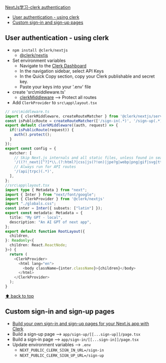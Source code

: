 [NextJs学习-clerk authentication](#top)

- [User authentication - using clerk](#user-authentication---using-clerk)
- [Custom sign-in and sign-up pages](#custom-sign-in-and-sign-up-pages)

 ## User authentication - using clerk

- `npm install @clerk/nextjs`
  - [@clerk/nextjs](https://clerk.com/docs/quickstarts/nextjs)
- Set environment variables
  - Navigate to the [Clerk Dashboard](https://dashboard.clerk.com/apps/app_2k86GH317bJ7TbzCOm2QwHJMJg3/instances/ins_2k86GL9Z0NP0ySw728Jtl8XMkC1)
  - In the navigation sidebar, select API Keys
  - In the Quick Copy section, copy your Clerk publishable and secret key.
  - Paste your keys into your '.env' file
- create 'src\middleware.ts'
  - [clerkMiddleware](https://clerk.com/docs/references/nextjs/clerk-middleware) --> Protect all routes
- Add `ClerkProvider` to `src\app\layout.tsx`

```ts
// src\middleware.ts
import { clerkMiddleware, createRouteMatcher } from '@clerk/nextjs/server'
const isPublicRoute = createRouteMatcher(['/sign-in(.*)', '/sign-up(.*)']);
export default clerkMiddleware((auth, request) => {
  if(!isPublicRoute(request)) {
    auth().protect();
  }
});
export const config = {
  matcher: [
    // Skip Next.js internals and all static files, unless found in search params
    '/((?!_next|[^?]*\\.(?:html?|css|js(?!on)|jpe?g|webp|png|gif|svg|ttf|woff2?|ico|csv|docx?|xlsx?|zip|webmanifest)).*)',
    // Always run for API routes
    '/(api|trpc)(.*)',
  ],
};
//src\app\layout.tsx
import type { Metadata } from "next";
import { Inter } from "next/font/google";
import { ClerkProvider } from '@clerk/nextjs'
import "./globals.css";
const inter = Inter({ subsets: ["latin"] });
export const metadata: Metadata = {
  title: "My GPT - local",
  description: "An AI GPT of next app",
};
export default function RootLayout({
  children,
}: Readonly<{
  children: React.ReactNode;
}>) {
  return (
    <ClerkProvider>
      <html lang="en">
        <body className={inter.className}>{children}</body>
      </html>
    </ClerkProvider>
  );
}
```

[⬆ back to top](#top)

## Custom sign-in and sign-up pages

- [Build your own sign-in and sign-up pages for your Next.js app with Clerk](https://clerk.com/docs/references/nextjs/custom-signup-signin-pages?_gl=1*1cxt5b6*_gcl_au*Nzk1OTc5NzMxLjE3MjI0NzE3NDg.*_ga*MTM4ODgwNTI2Mi4xNzIyNDcxNzQ4*_ga_1WMF5X234K*MTcyMjY1MjU0MS4yLjEuMTcyMjY1Mjc1Ni4wLjAuMA..)
- Build a sign-up page --> `app/sign-up/[[...sign-up]]/page.tsx`
- Build a sign-in page --> `app/sign-in/[[...sign-in]]/page.tsx`
- Update environment variables --> `.env`
  - `NEXT_PUBLIC_CLERK_SIGN_IN_URL=/sign-in`
  - `NEXT_PUBLIC_CLERK_SIGN_UP_URL=/sign-up`
